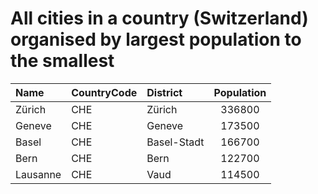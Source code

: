# All cities in a country (Switzerland) organised by largest population to the smallest

| Name | CountryCode | District | Population |
| :--- | :--- | :--- | :---: |
|Zürich|CHE|Zürich|336800|
|Geneve|CHE|Geneve|173500|
|Basel|CHE|Basel-Stadt|166700|
|Bern|CHE|Bern|122700|
|Lausanne|CHE|Vaud|114500|
